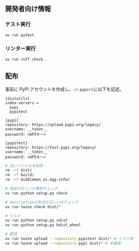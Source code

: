 ## 開発者向け情報

### テスト実行

```bash
uv run pytest
```

### リンター実行

```bash
uv run ruff check .
```

## 配布

事前に PyPI アカウントを作成し、`~/.pypirc`に以下を記述。

```
[distutils]
index-servers =
  pypi
  pypitest

[pypi]
repository: https://upload.pypi.org/legacy/
username: __token__
password: <APIキー>

[pypitest]
repository: https://test.pypi.org/legacy/
username: __token__
password: <APIキー>
```

```bash
# 古いファイルを削除
rm -rf dist/
rm -rf build/
rm -rf middleman_ai.egg-info/

# 設定が正しいか事前チェック
uv run python setup.py check

# descriptionの形式が正しいかチェック
uv run twine check dist/*

# ビルド
uv run python setup.py sdist
uv run python setup.py bdist_wheel

# 配信
uv run twine upload --repository pypitest dist/* # テスト用
uv run twine upload --repository pypi dist/* # 本番用
```
